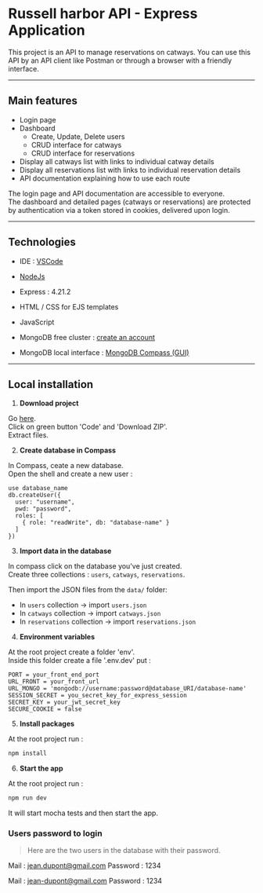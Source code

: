 # Russell harbor API - Express Application

This project is an API to manage reservations on catways. You can use this API by an API client like Postman or through a browser with a friendly interface.

---

## Main features

- Login page
- Dashboard
    - Create, Update, Delete users
    - CRUD interface for catways
    - CRUD interface for reservations
- Display all catways list with links to individual catway details
- Display all reservations list with links to individual reservation details
- API documentation explaining how to use each route

The login page and API documentation are accessible to everyone.  
The dashboard and detailed pages (catways or reservations) are protected by authentication via a token stored in cookies, delivered upon login.

---

## Technologies

- IDE : [VSCode](https://code.visualstudio.com/)
- [NodeJs](https://nodejs.org/en/download)

- Express : 4.21.2
- HTML / CSS for EJS templates
- JavaScript
- MongoDB free cluster : [create an account](https://account.mongodb.com/account/login)
- MongoDB local interface : [MongoDB Compass (GUI)](https://www.mongodb.com/try/download/compass)

---

## Local installation

1. **Download project**

Go [here](https://github.com/fb-lb/CEF_devoirs_catway-api).  
Click on green button 'Code' and 'Download ZIP'.  
Extract files.

2. **Create database in Compass**

In Compass, ceate a new database.  
Open the shell and create a new user :

```shell
use database_name
db.createUser({
  user: "username",
  pwd: "password",
  roles: [
    { role: "readWrite", db: "database-name" }
  ]
})
```

3. **Import data in the database**

In compass click on the database you've just created.  
Create three collections : `users`, `catways`, `reservations`.  

Then import the JSON files from the `data/` folder:
- In `users` collection → import `users.json`
- In `catways` collection → import `catways.json`
- In `reservations` collection → import `reservations.json`

4. **Environment variables**

At the root project create a folder 'env'.  
Inside this folder create a file '.env.dev' put :  

```.env.dev
PORT = your_front_end_port
URL_FRONT = your_front_url
URL_MONGO = 'mongodb://username:password@database_URI/database-name'
SESSION_SECRET = you_secret_key_for_express_session
SECRET_KEY = your_jwt_secret_key
SECURE_COOKIE = false
```

5. **Install packages**

At the root project run :  

```.bash
npm install
```

6. **Start the app**

At the root project run :  

```.bash
npm run dev
```
It will start mocha tests and then start the app.

### Users password to login

> Here are the two users in the database with their password.

Mail : jean.dupont@gmail.com
Password : 1234

Mail : jean-dupont@gmail.com
Password : 1234